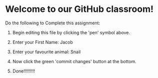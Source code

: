 # Welcome to our GitHub classroom!

Do the following to Complete this assignment:

1. Begin editing this file by clicking the 'pen' symbol above.

2. Enter your First Name: Jacob

3. Enter your favourite animal: Snail

4. Now click the green 'commit changes' button at the bottom.

5. Done!!!!!!!!!
